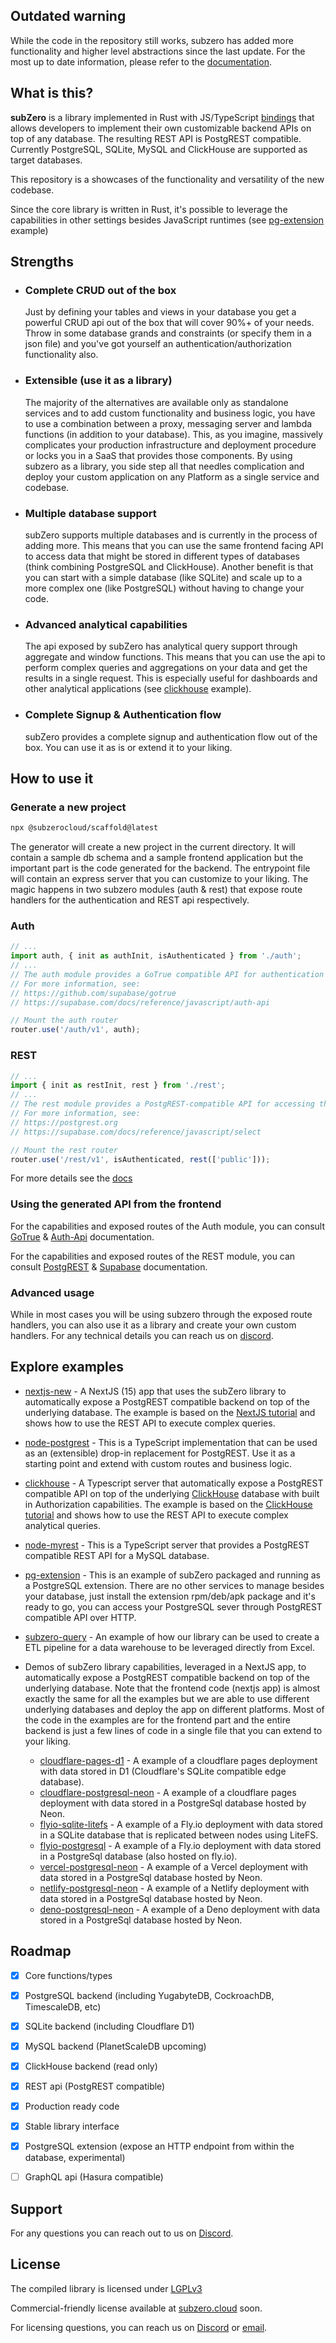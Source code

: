 ## Outdated warning
While the code in the repository still works, subzero has added more functionality and higher level abstractions since the last update. For the most up to date information, please refer to the [documentation](https://docs.subzero.cloud/).

## What is this?

**subZero** is a library implemented in Rust with JS/TypeScript [bindings](https://www.npmjs.com/package/@subzerocloud/nodejs) that allows developers to implement their own customizable backend APIs on top of any database. The resulting REST API is PostgREST compatible. Currently PostgreSQL, SQLite, MySQL and ClickHouse are supported as target databases.

This repository is a showcases of the functionality and versatility of the new codebase.

Since the core library is written in Rust, it's possible to leverage the capabilities in other settings besides JavaScript runtimes (see [pg-extension](pg-extension) example)



## Strengths

- ### Complete CRUD out of the box
    Just by defining your tables and views in your database you get a powerful CRUD api out of the box that will cover 90%+ of your needs. Throw in some database grands and constraints (or specify them in a json file) and you've got yourself an authentication/authorization functionality also.
- ### Extensible (use it as a library)
    The majority of the alternatives are available only as standalone services and to add custom functionality and business logic, you have to use a combination between a proxy, messaging server and lambda functions (in addition to your database). This, as you imagine, massively complicates your production infrastructure and deployment procedure or locks you in a SaaS that provides those components. By using subzero as a library, you side step all that needles complication and deploy your custom application on any Platform as a single service and codebase.

- ### Multiple database support
    subZero supports multiple databases and is currently in the process of adding more. This means that you can use the same frontend facing API to access data that might be stored in different types of databases (think combining PostgreSQL and ClickHouse). Another benefit is that you can start with a simple database (like SQLite) and scale up to a more complex one (like PostgreSQL) without having to change your code.
- ### Advanced analytical capabilities
    The api exposed by subZero has analytical query support through aggregate and window functions. This means that you can use the api to perform complex queries and aggregations on your data and get the results in a single request. This is especially useful for dashboards and other analytical applications (see [clickhouse](clickhouse) example).
- ### Complete Signup & Authentication flow
    subZero provides a complete signup and authentication flow out of the box. You can use it as is or extend it to your liking.

## How to use it

### Generate a new project
```bash
npx @subzerocloud/scaffold@latest
```

The generator will create a new project in the current directory. It will contain a sample db schema and a sample frontend application but the  important part is the code generated for the backend. The entrypoint file will contain an express server that you can customize to your liking. The magic happens in two subzero modules (auth & rest) that expose route handlers for the authentication and REST api respectively.

### Auth

``` typescript
// ...
import auth, { init as authInit, isAuthenticated } from './auth';
// ...
// The auth module provides a GoTrue compatible API for authentication and authorization
// For more information, see:
// https://github.com/supabase/gotrue
// https://supabase.com/docs/reference/javascript/auth-api

// Mount the auth router
router.use('/auth/v1', auth);
```

### REST

``` typescript
// ...
import { init as restInit, rest } from './rest';
// ...
// The rest module provides a PostgREST-compatible API for accessing the database
// For more information, see:
// https://postgrest.org
// https://supabase.com/docs/reference/javascript/select

// Mount the rest router
router.use('/rest/v1', isAuthenticated, rest(['public']));
```
For more details see the [docs](https://docs.subzero.cloud/tutorial/new-project/)

### Using the generated API from the frontend

For the capabilities and exposed routes of the Auth module, you can consult [GoTrue](https://github.com/supabase/gotrue) & [Auth-Api](https://supabase.com/docs/reference/javascript/auth-api) documentation.

For the capabilities and exposed routes of the REST module, you can consult [PostgREST](https://postgrest.org) & [Supabase](https://supabase.com/docs/reference/javascript/select) documentation.

### Advanced usage

While in most cases you will be using subzero through the exposed route handlers, you can also use it as a library and create your own custom handlers. For any technical details you can reach us on [discord](https://discord.gg/haRDFncx).

## Explore examples

- [nextjs-new](nextjs-new) - A NextJS (15) app that uses the subZero library to automatically expose a PostgREST compatible backend on top of the underlying database. The example is based on the [NextJS tutorial](https://nextjs.org/learn/basics/create-nextjs-app) and shows how to use the REST API to execute complex queries.

- [node-postgrest](node-postgrest) - This is a TypeScript implementation that can be used as an (extensible) drop-in replacement for PostgREST. Use it as a starting point and extend with custom routes and business logic.

- [clickhouse](clickhouse) - A Typescript server that automatically expose a PostgREST compatible API on top of the underlying [ClickHouse](https://clickhouse.com/) database with built in Authorization capabilities. The example is based on the [ClickHouse tutorial](https://clickhouse.com/docs/en/tutorial/) and shows how to use the REST API to execute complex analytical queries.

- [node-myrest](node-myrest) - This is a TypeScript server that provides a PostgREST compatible REST API for a MySQL database.

- [pg-extension](pg-extension) - This is an example of subZero packaged and running as a PostgreSQL extension. There are no other services to manage besides your database, just install the extension rpm/deb/apk package and it's ready to go, you can access your PostgreSQL sever through PostgREST compatible API over HTTP.

- [subzero-query](subzero-query) - An example of how our library can be used to create a ETL pipeline for a data warehouse to be leveraged directly from Excel.

- Demos of subZero library capabilities, leveraged in a NextJS app, to automatically expose a PostgREST compatible backend on top of the underlying database. Note that the frontend code (nextjs app) is almost exactly the same for all the examples but we are able to use different underlying databases and deploy the app on different platforms. Most of the code in the examples are for the frontend part and the entire backend is just a few lines of code in a single file that you can extend to your liking.

    - [cloudflare-pages-d1](cloudflare-pages-D1) - A example of a cloudflare pages deployment with data stored in D1 (Cloudflare's SQLite compatible edge database).
    - [cloudflare-postgresql-neon](cloudflare-postgresql-neon) - A example of a cloudflare pages deployment with data stored in a PostgreSql database hosted by Neon.
    - [flyio-sqlite-litefs](flyio-sqlite-litefs) - A example of a Fly.io deployment with data stored in a SQLite database that is replicated between nodes using LiteFS.
    - [flyio-postgresql](flyio-postgresql) - A example of a Fly.io deployment with data stored in a PostgreSql database (also hosted on fly.io).
    - [vercel-postgresql-neon](vercel-postgresql-neon) - A example of a Vercel deployment with data stored in a PostgreSql database hosted by Neon.
    - [netlify-postgresql-neon](netlify-postgresql-neon) - A example of a Netlify deployment with data stored in a PostgreSql database hosted by Neon.
    - [deno-postgresql-neon](deno-postgresql-neon) - A example of a Deno deployment with data stored in a PostgreSql database hosted by Neon.



## Roadmap
- [x] Core functions/types
- [x] PostgreSQL backend (including YugabyteDB, CockroachDB, TimescaleDB, etc)
- [x] SQLite backend (including Cloudflare D1)
- [x] MySQL backend (PlanetScaleDB upcoming)
- [x] ClickHouse backend (read only)
- [x] REST api (PostgREST compatible)
- [x] Production ready code
- [x] Stable library interface
- [x] PostgreSQL extension (expose an HTTP endpoint from within the database, experimental)
- [ ] GraphQL api (Hasura compatible)



## Support
For any questions you can reach out to us on [Discord](https://discord.gg/haRDFncx).


## License

The compiled library is licensed under [LGPLv3](http://www.gnu.org/licenses/lgpl-3.0.html) 

Commercial-friendly license available at [subzero.cloud](https://subzero.cloud) soon.

For licensing questions, you can reach us on [Discord](https://discord.gg/haRDFncx) or [email](mailto:hello@subzero.cloud).